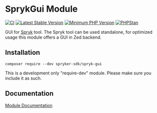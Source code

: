 # SprykGui Module
[![CI](https://github.com/spryker-sdk/spryk-gui/workflows/CI/badge.svg?branch=master)](https://github.com/spryker-sdk/spryk-gui/actions?query=workflow%3ACI+branch%3Amaster)
[![Latest Stable Version](https://poser.pugx.org/spryker-sdk/spryk-gui/v/stable.svg)](https://packagist.org/packages/spryker-sdk/spryk-gui)
[![Minimum PHP Version](http://img.shields.io/badge/php-%3E%3D%207.4-8892BF.svg)](https://php.net/)
[![PHPStan](https://img.shields.io/badge/PHPStan-enabled-brightgreen.svg?style=flat)](https://github.com/phpstan/phpstan)

GUI for [Spryk](https://github.com/spryker-sdk/spryk/) tool.
The Spryk tool can be used standalone, for optimized usage this module offers a GUI in Zed backend.

## Installation

```
composer require --dev spryker-sdk/spryk-gui
```

This is a development only "require-dev" module. Please make sure you include it as such.

## Documentation

[Module Documentation](https://docs.spryker.com/docs/sdk/dev/spryks/spryks.html)
